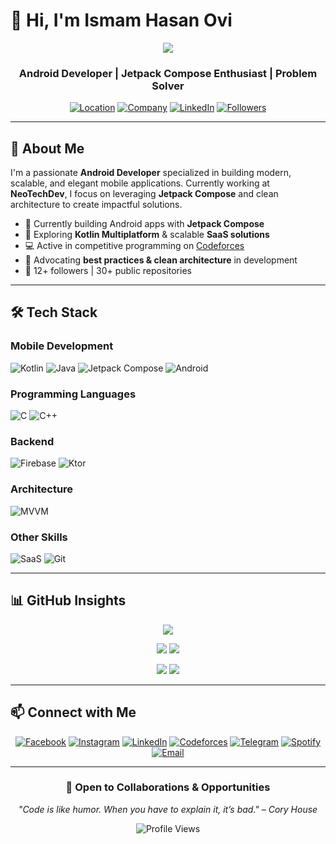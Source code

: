 # 👋 Hi, I'm Ismam Hasan Ovi 

<p align="center">
  <a href="https://spotify-github-profile.kittinanx.com/api/view?uid=3ecyjf8ovycg1eev17eag63sq&redirect=true">
    <img src="https://spotify-github-profile.kittinanx.com/api/view?uid=3ecyjf8ovycg1eev17eag63sq&cover_image=true&theme=natemoo-re&show_offline=true&background_color=e01515&interchange=true&bar_color=53b14f&bar_color_cover=false">
  </a>
</p>

<div align="center">

### Android Developer | Jetpack Compose Enthusiast | Problem Solver  

[![Location](https://img.shields.io/badge/📍_Dhaka-blue)](https://github.com/oviii-001)  [![Company](https://img.shields.io/badge/💼_NeoTechDev-green)](https://github.com/oviii-001)  [![LinkedIn](https://img.shields.io/badge/LinkedIn-Connect-0077B5?style=flat&logo=linkedin)](https://www.linkedin.com/in/ismamovi)  [![Followers](https://img.shields.io/github/followers/oviii-001?label=Followers&style=social)](https://github.com/oviii-001?tab=followers)  

</div>

---

## 🚀 About Me  

I'm a passionate **Android Developer** specialized in building modern, scalable, and elegant mobile applications. Currently working at **NeoTechDev**, I focus on leveraging **Jetpack Compose** and clean architecture to create impactful solutions.  

- 🔭 Currently building Android apps with **Jetpack Compose**  
- 🌱 Exploring **Kotlin Multiplatform** & scalable **SaaS solutions**  
- 💻 Active in competitive programming on [Codeforces](https://codeforces.com/profile/ovi_001)  
- 🎯 Advocating **best practices & clean architecture** in development  
- 👥 12+ followers | 30+ public repositories  

---

## 🛠️ Tech Stack  

### Mobile Development  
![Kotlin](https://img.shields.io/badge/Kotlin-7F52FF?style=for-the-badge&logo=kotlin&logoColor=white)  ![Java](https://img.shields.io/badge/Java-ED8B00?style=for-the-badge&logo=openjdk&logoColor=white)  ![Jetpack Compose](https://img.shields.io/badge/Jetpack_Compose-4285F4?style=for-the-badge&logo=jetpack-compose&logoColor=white)  ![Android](https://img.shields.io/badge/Android-3DDC84?style=for-the-badge&logo=android&logoColor=white)  

### Programming Languages  
![C](https://img.shields.io/badge/C-00599C?style=for-the-badge&logo=c&logoColor=white)  ![C++](https://img.shields.io/badge/C++-00599C?style=for-the-badge&logo=c%2B%2B&logoColor=white)  

### Backend
![Firebase](https://img.shields.io/badge/Firebase-FFCA28?logo=firebase&logoColor=black) 
![Ktor](https://img.shields.io/badge/Ktor-0A84FF?logo=ktor&logoColor=white)  

### Architecture
![MVVM](https://img.shields.io/badge/MVVM-Architecture-blueviolet)  

### Other Skills  
![SaaS](https://img.shields.io/badge/SaaS-FF6B6B?style=for-the-badge&logo=cloud&logoColor=white)  ![Git](https://img.shields.io/badge/Git-F05032?style=for-the-badge&logo=git&logoColor=white)  

---

## 📊 GitHub Insights  

<div align="center">

![](https://github-profile-summary-cards.vercel.app/api/cards/profile-details?username=oviii-001&theme=github_dark)

![](https://github-profile-summary-cards.vercel.app/api/cards/repos-per-language?username=oviii-001&theme=github_dark) ![](https://github-profile-summary-cards.vercel.app/api/cards/most-commit-language?username=oviii-001&theme=github_dark)

![](https://github-profile-summary-cards.vercel.app/api/cards/stats?username=oviii-001&theme=github_dark) ![](https://github-profile-summary-cards.vercel.app/api/cards/productive-time?username=oviii-001&theme=github_dark)

</div>  

---

## 📫 Connect with Me  

<div align="center">

[![Facebook](https://img.shields.io/badge/Facebook-1877F2?style=for-the-badge&logo=facebook&logoColor=white)](https://www.facebook.com/coder.OVI)  [![Instagram](https://img.shields.io/badge/Instagram-E4405F?style=for-the-badge&logo=instagram&logoColor=white)](https://instagram.com/___o_v___)  [![LinkedIn](https://img.shields.io/badge/LinkedIn-0077B5?style=for-the-badge&logo=linkedin&logoColor=white)](https://www.linkedin.com/in/ismamovi)  [![Codeforces](https://img.shields.io/badge/Codeforces-1F8ACB?style=for-the-badge&logo=codeforces&logoColor=white)](https://codeforces.com/profile/ovi_001)  [![Telegram](https://img.shields.io/badge/Telegram-2CA5E0?style=for-the-badge&logo=telegram&logoColor=white)](https://t.me/justADeveloper) [![Spotify](https://img.shields.io/badge/Spotify-1DB954?style=for-the-badge&logo=spotify&logoColor=white)](https://open.spotify.com/user/3ecyjf8ovycg1eev17eag63sq) [![Email](https://img.shields.io/badge/Email-D14836?style=for-the-badge&logo=gmail&logoColor=white)](mailto:ismamhasanovi@gmail.com)  

</div>  

---

<div align="center">

### 💼 Open to Collaborations & Opportunities  

*"Code is like humor. When you have to explain it, it’s bad." – Cory House*  

![Profile Views](https://komarev.com/ghpvc/?username=oviii-001&color=blueviolet&style=flat-square&label=Profile+Views)  

</div>  
